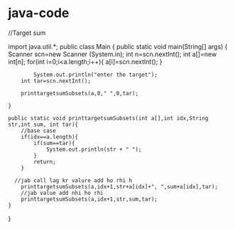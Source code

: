 # java-code
//Target sum

import java.util.*;
public class Main
{
	public static void main(String[] args) {
		Scanner scn=new Scanner (System.in);
		int n=scn.nextInt();
		int a[]=new int[n];
		for(int i=0;i<a.length;i++){
		    a[i]=scn.nextInt();
		}
		
			System.out.println("enter the target");
		int tar=scn.nextInt();
	
		printtargetsumSubsets(a,0," ",0,tar);
		
	}

	public static void printtargetsumSubsets(int a[],int idx,String str,int sum, int tar){
	    //base case
	    if(idx==a.length){
	        if(sum==tar){
	            System.out.println(str + " ");
	        }
	        return;
	    }
	    
	  //jab call lag kr valure add ho rhi h   
	    printtargetsumSubsets(a,idx+1,str+a[idx]+", ",sum+a[idx],tar);
	    //jab value add nhi ho rhi
	    printtargetsumSubsets(a,idx+1,str,sum,tar);
	}
    
}

